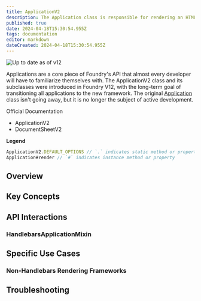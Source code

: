 ```yaml
---
title: ApplicationV2
description: The Application class is responsible for rendering an HTMLElement into the Foundry Virtual Tabletop user interface.
published: true
date: 2024-04-18T15:30:54.955Z
tags: documentation
editor: markdown
dateCreated: 2024-04-18T15:30:54.955Z
---
```


![Up to date as of v12](https://img.shields.io/badge/FoundryVTT-v12-informational)

Applications are a core piece of Foundry's API that almost every developer will have to familiarize themselves with. The ApplicationV2 class and its subclasses were introduced in Foundry V12, with the long-term goal of transitioning all applications to the new framework. The original [Application](/en/development/api/application) class isn't going away, but it is no longer the subject of active development.

Official Documentation

- ApplicationV2
- DocumentSheetV2

**Legend**

```js
ApplicationV2.DEFAULT_OPTIONS // `.` indicates static method or property
Application#render // `#` indicates instance method or property
```

## Overview

## Key Concepts

## API Interactions

### HandlebarsApplicationMixin

## Specific Use Cases

### Non-Handlebars Rendering Frameworks

## Troubleshooting
